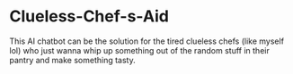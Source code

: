# Clueless-Chef-s-Aid
This AI chatbot can be the solution for the tired clueless chefs (like myself lol) who just wanna whip up something out of the random stuff in their pantry and make something tasty.
